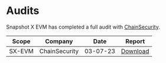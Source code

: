 # Audits

Snapshot X EVM has completed a full audit with [ChainSecurity](https://chainsecurity.com/).

| Scope  | Company       | Date     | Report                                                                                                               |
| ------ | ------------- | -------- | -------------------------------------------------------------------------------------------------------------------- |
| SX-EVM | ChainSecurity | 03-07-23 | [Download](https://github.com/snapshot-labs/sx-evm/blob/main/audits/ChainSecurity\_Snapshot\_Snapshot\_X\_audit.pdf) |
